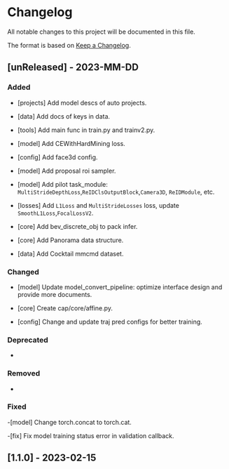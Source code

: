 # Changelog

All notable changes to this project will be documented in this file.

The format is based on [Keep a Changelog](http://keepachangelog.com/en/1.0.0/).

## [unReleased] - 2023-MM-DD

### Added

- [projects] Add model descs of auto projects.

- [data] Add docs of keys in data.

- [tools] Add main func in train.py and trainv2.py.

- [model] Add CEWithHardMining loss. 
- [config] Add face3d config.

- [model] Add proposal roi sampler. 

- [model] Add pilot task_module: `MultiStrideDepthLoss`,`ReIDClsOutputBlock`,`Camera3D`, `ReIDModule`, etc. 

- [losses] Add `L1Loss` and `MultiStrideLosses` loss, update `SmoothL1Loss`,`FocalLossV2`.

- [core] Add bev_discrete_obj to pack infer.
  
- [core] Add Panorama data structure.

- [data] Add Cocktail mmcmd dataset. 

### Changed

- [model] Update model_convert_pipeline: optimize interface design and provide more documents.

- [core] Create cap/core/affine.py. 

- [config] Change and update traj pred configs for better training.

### Deprecated
-
### Removed
-
### Fixed
-[model] Change torch.concat to torch.cat.

-[fix] Fix model training status error in validation callback.

## [1.1.0] - 2023-02-15